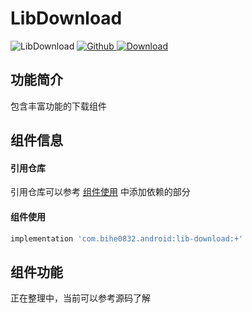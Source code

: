 # LibDownload

![LibDownload](https://img.shields.io/badge/AndroidAppFactory-LibDownload-brightgreen)
[ ![Github](https://img.shields.io/badge/Github-LibDownload-brightgreen?style=social) ](https://github.com/bihe0832/AndroidAppFactory/tree/master/LibDownload)
[ ![Download](https://api.bintray.com/packages/bihe0832/android/lib-download/images/download.svg) ](https://bintray.com/bihe0832/android/lib-download/_latestVersion)

## 功能简介

包含丰富功能的下载组件

## 组件信息

#### 引用仓库

引用仓库可以参考 [组件使用](./../start.md) 中添加依赖的部分

#### 组件使用

```groovy
implementation 'com.bihe0832.android:lib-download:+'
```

## 组件功能

正在整理中，当前可以参考源码了解